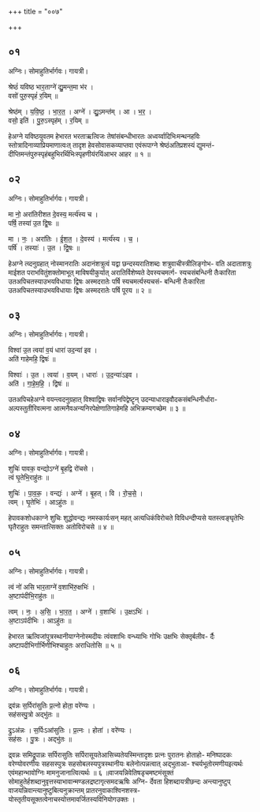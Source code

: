 +++
title = "००७"

+++


## ०१
अग्निः। सोमाहुतिर्भार्गवः। गायत्री।

श्रेष्ठं॑ यविष्ठ भार॒ताग्ने॑ द्यु॒मन्त॒मा भ॑र ।  
वसो॑ पुरु॒स्पृहं॑ र॒यिम् ॥

श्रेष्ठ॑म् । य॒वि॒ष्ठ॒ । भा॒र॒त॒ । अग्ने॑ । द्यु॒ऽमन्त॑म् । आ । भ॒र॒ ।  
वसो॒ इति॑ । पु॒रु॒ऽस्पृह॑म् । र॒यिम् ॥

हेअग्ने यविष्ठयुवतम हेभारत भरताऋत्विजः तेषांसंबन्धीभारतः अध्वर्य्वादिभिःमन्थनहविः स्तोत्रादिनाव्याप्रियमाणात्वःत् तादृश हेवसोवासकव्याप्तवा एवंरूपाग्ने श्रेष्ठंअतिप्रशस्यं द्युमन्तं- दीप्तिमन्तंपुरुस्पृहंबहुभिरर्थिभिःस्पृहणीयंरयिंआभर आहर ॥ १ ॥

## ०२
अग्निः। सोमाहुतिर्भार्गवः। गायत्री।

मा नो॒ अरा॑तिरीशत दे॒वस्य॒ मर्त्य॑स्य च ।  
पर्षि॒ तस्या॑ उ॒त द्वि॒षः ॥

मा । नः॒ । अरा॑तिः । ई॒श॒त॒ । दे॒वस्य॑ । मर्त्य॑स्य । च॒ ।  
पर्षि॑ । तस्याः॑ । उ॒त । द्वि॒षः ॥

हेअग्ने त्व्दनुग्रहात् नोस्मानरातिः अदानंशत्रुत्वं यद्वा छन्दस्यरातिशब्दः शत्रुवाचीस्त्रीलिङ्गोभ- वति अदाताशत्रुः माईशत पराभवितुंशक्तोमाभूत् माविषयीकुर्यात् अरातिर्विशेष्यते देवस्यचमर्त्ग- स्यचसंबन्धिनी तैःकारिता उतअपिचतस्याउभयविधायाः द्विषः अस्मदरातेः पर्षि स्यचमर्त्यस्यचसं- बन्धिनी तैःकारिता उतअपिचतस्याउभयविधायाः द्विषः अस्मदरातेः पर्षि पूरय ॥ २ ॥

## ०३
अग्निः। सोमाहुतिर्भार्गवः। गायत्री।

विश्वा॑ उ॒त त्वया॑ व॒यं धारा॑ उद॒न्या॑ इव ।  
अति॑ गाहेमहि॒ द्विषः॑ ॥

विश्वाः॑ । उ॒त । त्वया॑ । व॒यम् । धाराः॑ । उ॒द॒न्याः॑ऽइव ।  
अति॑ । गा॒हे॒म॒हि॒ । द्विषः॑ ॥

उतअपिचहेअग्ने वयन्त्वदनुग्रहात् विश्वाद्विषः सर्वानपिद्वेष्टॄन् उदन्याधाराइवौदकसंबन्धिनीर्धारा- अल्पस्तुतीरिवत्मना आत्मनैवअन्यनिरपेक्षेणातिगाहेमहि अभिक्रम्यगच्छेम ॥ ३ ॥

## ०४
अग्निः। सोमाहुतिर्भार्गवः। गायत्री।

शुचिः॑ पावक॒ वन्द्योऽग्ने॑ बृ॒हद्वि रो॑चसे ।  
त्वं घृ॒तेभि॒राहु॑तः ॥

शुचिः॑ । पा॒व॒क॒ । वन्द्यः॑ । अग्ने॑ । बृ॒हत् । वि । रो॒च॒से॒ ।  
त्वम् । घृ॒तेभिः॑ । आऽहु॑तः ॥

हेपावकशोधकाग्ने शुचिः शुद्धोवन्द्यः नमस्कार्यःसन् महत् अत्यधिकंविरोचते विविधन्दीप्यसे यतस्त्वङ्घृतेभिः घृतैराहुतः समन्तात्सिक्तः अतोविरोचसे ॥ ४ ॥

## ०५
अग्निः। सोमाहुतिर्भार्गवः। गायत्री।

त्वं नो॑ असि भार॒ताग्ने॑ व॒शाभि॑रु॒क्षभिः॑ ।  
अ॒ष्टाप॑दीभि॒राहु॑तः ॥

त्वम् । नः॒ । अ॒सि॒ । भा॒र॒त॒ । अग्ने॑ । व॒शाभिः॑ । उ॒क्षऽभिः॑ ।  
अ॒ष्टाऽप॑दीभिः । आऽहु॑तः ॥

हेभारत ऋत्विजांपुत्रस्थानीयाग्नेनोस्मदीयः त्वंवशाभिः वन्ध्याभिः गोभिः उक्षभिः सेक्तृर्बलीव- र्दैः अष्टापदीभिर्गार्भिणीभिश्चाहुतः अराधितोसि ॥ ५ ॥

## ०६
अग्निः। सोमाहुतिर्भार्गवः। गायत्री।

द्र्व॑न्नः स॒र्पिरा॑सुतिः प्र॒त्नो होता॒ वरे॑ण्यः ।  
सह॑सस्पु॒त्रो अद्भु॑तः ॥

द्रुऽअ॑न्नः । स॒र्पिःऽआ॑सुतिः । प्र॒त्नः । होता॑ । वरे॑ण्यः ।  
सह॑सः । पु॒त्रः । अद्भु॑तः ॥

द्र्वन्नः समिद्रूपान्नः सर्पिरासुतिः सर्पिरासूयतेआसिच्यतेयस्मिन्तादृशः प्रत्नः पुरातनः होताहो- मनिष्पादकः वरेण्योवरणीयः सहसस्पुत्रः सहसोबलस्यपुत्रस्थानीयः बलेनोत्पन्नत्वात् अद्भुताआ- श्चर्यभूतोरमणीयइत्यर्थः एवंमहान्भावोग्निः मामनुजानात्वित्यर्थः ॥ ६ ॥वाजयन्निवेतिषडृचमष्टमंसूक्तं सोमाहुतेर्हशब्दानुवृत्तस्याभावान्मण्डलद्रष्टागृत्समदऋषिः अग्नि- र्देवता हिशब्दायत्रीछन्दः अन्त्यानुष्टुप् वाजयन्निवान्त्यानुष्टुबित्यनुक्रान्तम् प्रातरनुवाकाश्विनशस्त्र- योस्तृतीयसूक्तत्वेनाचस्योत्तमावर्जितस्यविनियोगउक्तः ।